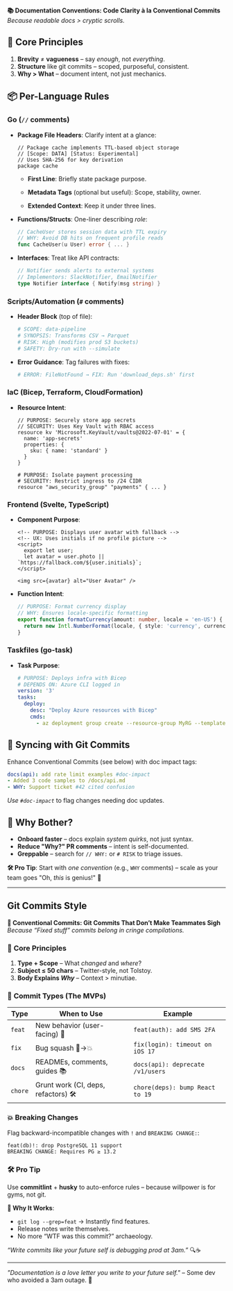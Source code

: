 **📚 Documentation Conventions: Code Clarity à la Conventional Commits**  
*Because readable docs > cryptic scrolls.*

## 🚀 **Core Principles**

1. **Brevity** ≠ **vagueness** – say *enough*, not *everything*.
2. **Structure** like git commits – scoped, purposeful, consistent.
3. **Why > What** – document intent, not just mechanics.

## 📦 **Per-Language Rules**

### **Go** (`//` comments)

- **Package File Headers**: Clarify intent at a glance:
  
  ```
  // Package cache implements TTL-based object storage
  // [Scope: DATA] [Status: Experimental]
  // Uses SHA-256 for key derivation
  package cache
  ```
  
  - **First Line**: Briefly state package purpose.
    
  - **Metadata Tags** (optional but useful): Scope, stability, owner.
    
  - **Extended Context**: Keep it under three lines.
    
- **Functions/Structs**: One-liner describing *role*:
  
  ```go
  // CacheUser stores session data with TTL expiry
  // WHY: Avoid DB hits on frequent profile reads  
  func CacheUser(u User) error { ... }  
  ```
  
- **Interfaces**: Treat like API contracts:
  
  ```go
  // Notifier sends alerts to external systems
  // Implementors: SlackNotifier, EmailNotifier  
  type Notifier interface { Notify(msg string) }  
  ```
  

### **Scripts/Automation** (`#` comments)

- **Header Block** (top of file):
  
  ```python
  # SCOPE: data-pipeline
  # SYNOPSIS: Transforms CSV → Parquet  
  # RISK: High (modifies prod S3 buckets)
  # SAFETY: Dry-run with --simulate  
  ```
  
- **Error Guidance**: Tag failures with fixes:
  
  ```bash
  # ERROR: FileNotFound → FIX: Run 'download_deps.sh' first  
  ```
  

### **IaC (Bicep, Terraform, CloudFormation)**

- **Resource Intent**:
  
  ```bicep
  // PURPOSE: Securely store app secrets
  // SECURITY: Uses Key Vault with RBAC access
  resource kv 'Microsoft.KeyVault/vaults@2022-07-01' = {
    name: 'app-secrets'
    properties: {
      sku: { name: 'standard' }
    }
  }
  ```
  
  ```hcl
  # PURPOSE: Isolate payment processing
  # SECURITY: Restrict ingress to /24 CIDR 
  resource "aws_security_group" "payments" { ... }  
  ```
  

### **Frontend (Svelte, TypeScript)**

- **Component Purpose**:
  
  ```svelte
  <!-- PURPOSE: Displays user avatar with fallback -->
  <!-- UX: Uses initials if no profile picture -->
  <script>
    export let user;
    let avatar = user.photo || `https://fallback.com/${user.initials}`;
  </script>
  
  <img src={avatar} alt="User Avatar" />
  ```
  
- **Function Intent**:
  
  ```typescript
  // PURPOSE: Format currency display
  // WHY: Ensures locale-specific formatting  
  export function formatCurrency(amount: number, locale = 'en-US') {
    return new Intl.NumberFormat(locale, { style: 'currency', currency: 'USD' }).format(amount);
  }
  ```
  

### **Taskfiles (go-task)**

- **Task Purpose**:
  
  ```yaml
  # PURPOSE: Deploys infra with Bicep
  # DEPENDS ON: Azure CLI logged in
  version: '3'
  tasks:
    deploy:
      desc: "Deploy Azure resources with Bicep"
      cmds:
        - az deployment group create --resource-group MyRG --template-file main.bicep
  ```
  

## 🔗 **Syncing with Git Commits**

Enhance Conventional Commits (see below) with doc impact tags:

```yaml
docs(api): add rate limit examples #doc-impact  
- Added 3 code samples to /docs/api.md  
- WHY: Support ticket #42 cited confusion  
```

*Use `#doc-impact`* to flag changes needing doc updates.

## 🤔 **Why Bother?**

- **Onboard faster** – docs explain *system quirks*, not just syntax.
- **Reduce "Why?" PR comments** – intent is self-documented.
- **Greppable** – search for `// WHY:` or `# RISK` to triage issues.

**🛠 Pro Tip**: Start with *one convention* (e.g., `WHY` comments) – scale as your team goes "Oh, *this* is genius!" 🚀

---

## **Git Commits Style**

**📝 Conventional Commits: Git Commits That Don’t Make Teammates Sigh**  
*Because “Fixed stuff” commits belong in cringe compilations.*

### 🎯 **Core Principles**

1. **Type + Scope** – What *changed* and *where*?
2. **Subject ≤ 50 chars** – Twitter-style, not Tolstoy.
3. **Body Explains *Why*** – Context > minutiae.

### 🚦 **Commit Types (The MVPs)**

| Type | When to Use | Example |
| --- | --- | --- |
| `feat` | New behavior (user-facing) 🎉 | `feat(auth): add SMS 2FA` |
| `fix` | Bug squash 🐞→💥 | `fix(login): timeout on iOS 17` |
| `docs` | READMEs, comments, guides 📚 | `docs(api): deprecate /v1/users` |
| `chore` | Grunt work (CI, deps, refactors) 🛠 | `chore(deps): bump React to 19` |

### 💥 **Breaking Changes**

Flag backward-incompatible changes with `!` and `BREAKING CHANGE:`:

```text
feat(db)!: drop PostgreSQL 11 support   
BREAKING CHANGE: Requires PG ≥ 13.2  
```

### 🛠 **Pro Tip**

Use **commitlint** + **husky** to auto-enforce rules – because willpower is for gyms, not git.

**🌱 Why It Works**:

- `git log --grep=feat` → Instantly find features.
- Release notes write themselves.
- No more “WTF was this commit?” archaeology.

*“Write commits like your future self is debugging prod at 3am.”* 🔍☕

---

*"Documentation is a love letter you write to your future self."* – Some dev who avoided a 3am outage. 🌌